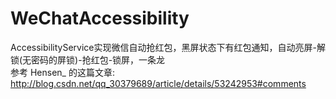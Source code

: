 # WeChatAccessibility
AccessibilityService实现微信自动抢红包，黑屏状态下有红包通知，自动亮屏-解锁(无密码的屏锁)-抢红包-锁屏，一条龙</br>
参考 Hensen_ 的这篇文章: http://blog.csdn.net/qq_30379689/article/details/53242953#comments
